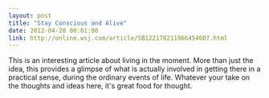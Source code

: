 ```yaml
---
layout: post
title: "Stay Conscious and Alive"
date: 2012-04-28 00:01:00
link: http://online.wsj.com/article/SB122178211966454607.html
---
```

This is an interesting article about living in the moment. More than just the idea, this provides a glimpse of what is actually involved in getting there in a practical sense, during the ordinary events of life. Whatever your take on the thoughts and ideas here, it's great food for thought.
